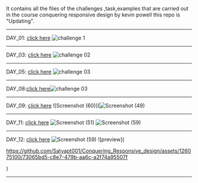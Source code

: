 It contains all the files of the challenges ,task,examples that are carried out in the course conquering responsive design by kevin powell this repo  is "Updating".

***
DAY_01: [click here]([https://github.com/Satyapt001/Conquering_Responsive_design/assets/126075100/ba5acd09-665c-45f5-9cbd-7c63f20efa23](https://github.com/Satyapt001/Conquering_Responsive_design/tree/fda838fe812a2bb6d9d319f2c4f56fe8ab47c785/challenges/day_01/challenge01))
![challenge 1]()
***
DAY_03: [click here]([https://github.com/Satyapt001/Conquering_Responsive_design/assets/126075100/8176b17a-8cc7-4bd5-88d0-11d6ad265915](https://github.com/Satyapt001/Conquering_Responsive_design/tree/fda838fe812a2bb6d9d319f2c4f56fe8ab47c785/challenges/day_03/challenge02))
![challenge 02]()
***
DAY_05: [click here]([https://github.com/Satyapt001/Conquering_Responsive_design/assets/126075100/9463f792-e98d-47cc-8e16-a5351235222d](https://github.com/Satyapt001/Conquering_Responsive_design/tree/fda838fe812a2bb6d9d319f2c4f56fe8ab47c785/challenges/day_05/challenge%2003/solution))
![challenge 03](https://github.com/Satyapt001/Conquering_Responsive_design/assets/126075100/ddf21c7b-d1a1-4741-bcd7-05c6920ce354)
***
DAY_08:[click here](https://github.com/Satyapt001/Conquering_Responsive_design/tree/fda838fe812a2bb6d9d319f2c4f56fe8ab47c785/challenges/day_08/solution)![challenge 03](https://github.com/Satyapt001/Conquering_Responsive_design/assets/126075100/ddf21c7b-d1a1-4741-bcd7-05c6920ce354)


***
DAY_09: [click here]([https://github.com/Satyapt001/Conquering_Responsive_design/assets/126075100/2fc691ff-585c-4458-acf8-e3477276de92](https://github.com/Satyapt001/Conquering_Responsive_design/tree/fda838fe812a2bb6d9d319f2c4f56fe8ab47c785/challenges/day_09/flexbox_challenge%202))
![Screenshot (60)](![Screenshot (49)](https://github.com/Satyapt001/Conquering_Responsive_design/assets/126075100/a40ea5a4-16a7-460d-b9d2-9bfb147002c5)

***
DAY_11: [click here]([https://github.com/Satyapt001/Conquering_Responsive_design/assets/126075100/9062806f-5b30-4b4c-824b-2549ee65bed7](https://github.com/Satyapt001/Conquering_Responsive_design/tree/fda838fe812a2bb6d9d319f2c4f56fe8ab47c785/challenges/day_11/solution))
![Screenshot (51)](https://github.com/Satyapt001/Conquering_Responsive_design/assets/126075100/3bab326e-f4c4-4e12-ab0d-981e0af89973)
![Screenshot (59)](https://github.com/Satyapt001/Conquering_Responsive_design/assets/126075100/58c54b00-e170-4e7c-a0e7-7cec1fe2529f)

***
DAY_12: [click here](https://github.com/Satyapt001/Conquering_Responsive_design/tree/149bd742aa333e1bc7b507190c2413bbf0899a24/Day_12)
![Screenshot (59)]([https://github.com/Satyapt001/Conquering_Responsive_design/assets/126075100/ef3289bf-db41-41d0-8818-be7f97448f7d](https://github.com/Satyapt001/Conquering_Responsive_design/tree/fda838fe812a2bb6d9d319f2c4f56fe8ab47c785/challenges/day_12/solution)) 
![preview](

https://github.com/Satyapt001/Conquering_Responsive_design/assets/126075100/73065bd5-c8e7-479b-aa6c-a2f74a95507f

)
***
